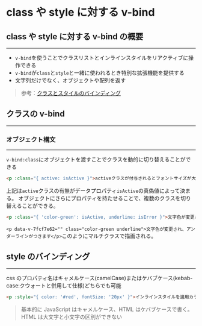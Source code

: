 # class や style に対する v-bind

## class や style に対する v-bind の概要

---

- `v-bind`を使うことでクラスリストとインラインスタイルをリアクティブに操作できる
- `v-bind`が`class`と`style`と一緒に使われるとき特別な拡張機能を提供する
- 文字列だけでなく、オブジェクトや配列を返す

> 参考：[クラスとスタイルのバインディング](https://v2.ja.vuejs.org/v2/guide/class-and-style.html)

## クラスの v-bind

---

### オブジェクト構文

---

`v-bind:class`にオブジェクトを渡すことでクラスを動的に切り替えることができる

```html
<p :class="{ active: isActive }">activeクラスが付与されるとフォントサイズが大きくなります</p>
```

上記は`active`クラスの有無がデータプロパティ`isActive`の真偽値によって決まる。
オブジェクトにさらにプロパティを持たせることで、複数のクラスを切り替えることができる。

```html
<p :class="{ 'color-green': isActive, underline: isError }">文字色が変更され、アンダーラインがつきます</p>
```

`<p data-v-7fcf7e62="" class="color-green underline">文字色が変更され、アンダーラインがつきます</p>`このようにマルチクラスで描画される。

## style のバインディング

---

css のプロパティ名はキャメルケース(camelCase)またはケバブケース(kebab-case:クウォートと併用して仕様)どちらでも可能

```html
<p :style="{ color: '#red', fontSize: '20px' }">インラインスタイルを適用カラーは赤でフォントサイズは20px</p>
```

> 基本的に JavaScript はキャメルケース、HTML はケバブケースで書く。HTML は大文字と小文字の区別ができない
